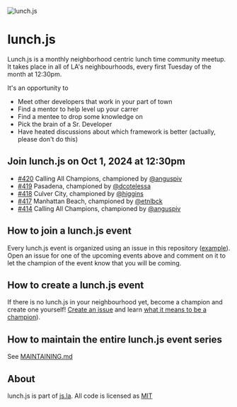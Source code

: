 ![lunch.js](http://i.imgur.com/5kPcPqZ.png)

# lunch.js

Lunch.js is a monthly neighborhood centric lunch time community meetup. It takes place in all of LA's neighbourhoods, every first Tuesday of the month at 12:30pm.

It's an opportunity to

- Meet other developers that work in your part of town
- Find a mentor to help level up your carrer
- Find a mentee to drop some knowledge on
- Pick the brain of a Sr. Developer
- Have heated discussions about which framework is better (actually, please don't do this)

<!--START_SECTION:events-->
## Join lunch.js on Oct 1, 2024 at 12:30pm
  
- [#420](https://github.com/jsla/lunch.js/issues/420) Calling All Champions, championed by [@anguspiv](https://github.com/anguspiv)
- [#419](https://github.com/jsla/lunch.js/issues/419) Pasadena, championed by [@dcotelessa](https://github.com/dcotelessa)
- [#418](https://github.com/jsla/lunch.js/issues/418) Culver City, championed by [@higgins](https://github.com/higgins)
- [#417](https://github.com/jsla/lunch.js/issues/417) Manhattan Beach, championed by [@etnlbck](https://github.com/etnlbck)
- [#414](https://github.com/jsla/lunch.js/issues/414) Calling All Champions, championed by [@anguspiv](https://github.com/anguspiv)
<!--END_SECTION:events-->

## How to join a lunch.js event

Every lunch.js event is organized using an issue in this repository ([example](https://github.com/jsla/lunch.js/issues/258)). Open an issue for one of the upcoming events above and comment on it to let the champion of the event know that you will be coming.

## How to create a lunch.js event

If there is no lunch.js in your neighbourhood yet, become a champion and create one yourself! [Create an issue](https://github.com/jsla/lunch.js/issues/new) and learn [what it means to be a champion](https://github.com/jsla/lunch.js/blob/master/CONTRIBUTING.md#readme)).

## How to maintain the entire lunch.js event series

See [MAINTAINING.md](MAINTAINING.md)

## About

lunch.js is part of [js.la](https://js.la). All code is licensed as [MIT](LICENSE)
